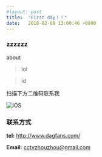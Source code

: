 ```yaml
---
#layout: post
title:  "First day！！"
date:   2018-02-08 13:00:46 +0800
---
```


### zzzzzz

about
> lol    

> id

扫描下方二维码联系我

![IOS](https://raw.githubusercontent.com/zhaogangwang/bitbill/master/images/WechatIMG141.jpeg)




### 联系方式  

**tel:** <http://www.dagfans.com/>


**Email:** <cctvzhouzhou@gmail.com>


